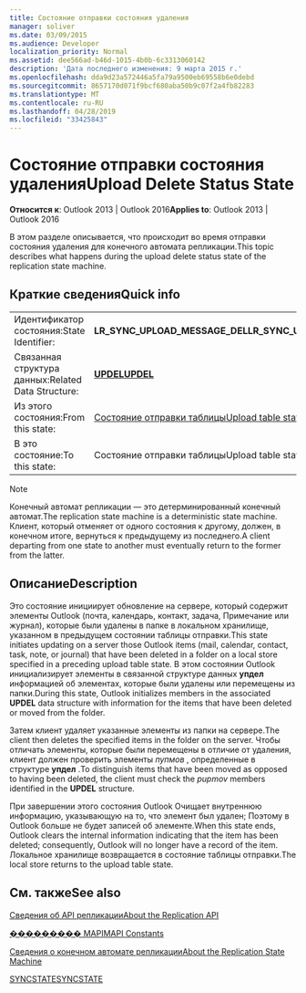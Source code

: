 ```yaml
---
title: Состояние отправки состояния удаления
manager: soliver
ms.date: 03/09/2015
ms.audience: Developer
localization_priority: Normal
ms.assetid: dee566ad-b46d-1015-4b0b-6c3313060142
description: 'Дата последнего изменения: 9 марта 2015 г.'
ms.openlocfilehash: dda9d23a572446a5fa79a9500eb69558b6e0debd
ms.sourcegitcommit: 8657170d071f9bcf680aba50b9c07f2a4fb82283
ms.translationtype: MT
ms.contentlocale: ru-RU
ms.lasthandoff: 04/28/2019
ms.locfileid: "33425843"
---
```

# <a name="upload-delete-status-state"></a><span data-ttu-id="646a0-103">Состояние отправки состояния удаления</span><span class="sxs-lookup"><span data-stu-id="646a0-103">Upload Delete Status State</span></span>

  
  
<span data-ttu-id="646a0-104">**Относится к**: Outlook 2013 | Outlook 2016</span><span class="sxs-lookup"><span data-stu-id="646a0-104">**Applies to**: Outlook 2013 | Outlook 2016</span></span> 
  
 <span data-ttu-id="646a0-105">В этом разделе описывается, что происходит во время отправки состояния удаления для конечного автомата репликации.</span><span class="sxs-lookup"><span data-stu-id="646a0-105">This topic describes what happens during the upload delete status state of the replication state machine.</span></span> 
  
## <a name="quick-info"></a><span data-ttu-id="646a0-106">Краткие сведения</span><span class="sxs-lookup"><span data-stu-id="646a0-106">Quick info</span></span>

|||
|:-----|:-----|
|<span data-ttu-id="646a0-107">Идентификатор состояния:</span><span class="sxs-lookup"><span data-stu-id="646a0-107">State Identifier:</span></span>  <br/> |<span data-ttu-id="646a0-108">**LR_SYNC_UPLOAD_MESSAGE_DEL**</span><span class="sxs-lookup"><span data-stu-id="646a0-108">**LR_SYNC_UPLOAD_MESSAGE_DEL**</span></span> <br/> |
|<span data-ttu-id="646a0-109">Связанная структура данных:</span><span class="sxs-lookup"><span data-stu-id="646a0-109">Related Data Structure:</span></span>  <br/> |<span data-ttu-id="646a0-110">**[UPDEL](updel.md)**</span><span class="sxs-lookup"><span data-stu-id="646a0-110">**[UPDEL](updel.md)**</span></span> <br/> |
|<span data-ttu-id="646a0-111">Из этого состояния:</span><span class="sxs-lookup"><span data-stu-id="646a0-111">From this state:</span></span>  <br/> |[<span data-ttu-id="646a0-112">Состояние отправки таблицы</span><span class="sxs-lookup"><span data-stu-id="646a0-112">Upload table state</span></span>](upload-table-state.md) <br/> |
|<span data-ttu-id="646a0-113">В это состояние:</span><span class="sxs-lookup"><span data-stu-id="646a0-113">To this state:</span></span>  <br/> |<span data-ttu-id="646a0-114">Состояние отправки таблицы</span><span class="sxs-lookup"><span data-stu-id="646a0-114">Upload table state</span></span>  <br/> |
   
> [!NOTE]
> <span data-ttu-id="646a0-115">Конечный автомат репликации — это детерминированный конечный автомат.</span><span class="sxs-lookup"><span data-stu-id="646a0-115">The replication state machine is a deterministic state machine.</span></span> <span data-ttu-id="646a0-116">Клиент, который отменяет от одного состояния к другому, должен, в конечном итоге, вернуться к предыдущему из последнего.</span><span class="sxs-lookup"><span data-stu-id="646a0-116">A client departing from one state to another must eventually return to the former from the latter.</span></span> 
  
## <a name="description"></a><span data-ttu-id="646a0-117">Описание</span><span class="sxs-lookup"><span data-stu-id="646a0-117">Description</span></span>

<span data-ttu-id="646a0-118">Это состояние инициирует обновление на сервере, который содержит элементы Outlook (почта, календарь, контакт, задача, Примечание или журнал), которые были удалены в папке в локальном хранилище, указанном в предыдущем состоянии таблицы отправки.</span><span class="sxs-lookup"><span data-stu-id="646a0-118">This state initiates updating on a server those Outlook items (mail, calendar, contact, task, note, or journal) that have been deleted in a folder on a local store specified in a preceding upload table state.</span></span> <span data-ttu-id="646a0-119">В этом состоянии Outlook инициализирует элементы в связанной структуре данных **упдел** информацией об элементах, которые были удалены или перемещены из папки.</span><span class="sxs-lookup"><span data-stu-id="646a0-119">During this state, Outlook initializes members in the associated **UPDEL** data structure with information for the items that have been deleted or moved from the folder.</span></span> 
  
<span data-ttu-id="646a0-120">Затем клиент удаляет указанные элементы из папки на сервере.</span><span class="sxs-lookup"><span data-stu-id="646a0-120">The client then deletes the specified items in the folder on the server.</span></span> <span data-ttu-id="646a0-121">Чтобы отличать элементы, которые были перемещены в отличие от удаления, клиент должен проверить элементы *пупмов* , определенные в структуре **упдел** .</span><span class="sxs-lookup"><span data-stu-id="646a0-121">To distinguish items that have been moved as opposed to having been deleted, the client must check the  *pupmov*  members identified in the **UPDEL** structure.</span></span> 
  
<span data-ttu-id="646a0-122">При завершении этого состояния Outlook Очищает внутреннюю информацию, указывающую на то, что элемент был удален; Поэтому в Outlook больше не будет записей об элементе.</span><span class="sxs-lookup"><span data-stu-id="646a0-122">When this state ends, Outlook clears the internal information indicating that the item has been deleted; consequently, Outlook will no longer have a record of the item.</span></span> <span data-ttu-id="646a0-123">Локальное хранилище возвращается в состояние таблицы отправки.</span><span class="sxs-lookup"><span data-stu-id="646a0-123">The local store returns to the upload table state.</span></span>
  
## <a name="see-also"></a><span data-ttu-id="646a0-124">См. также</span><span class="sxs-lookup"><span data-stu-id="646a0-124">See also</span></span>



[<span data-ttu-id="646a0-125">Сведения об API репликации</span><span class="sxs-lookup"><span data-stu-id="646a0-125">About the Replication API</span></span>](about-the-replication-api.md)
  
[<span data-ttu-id="646a0-126">��������� MAPI</span><span class="sxs-lookup"><span data-stu-id="646a0-126">MAPI Constants</span></span>](mapi-constants.md)
  
[<span data-ttu-id="646a0-127">Сведения о конечном автомате репликации</span><span class="sxs-lookup"><span data-stu-id="646a0-127">About the Replication State Machine</span></span>](about-the-replication-state-machine.md)
  
[<span data-ttu-id="646a0-128">SYNCSTATE</span><span class="sxs-lookup"><span data-stu-id="646a0-128">SYNCSTATE</span></span>](syncstate.md)

